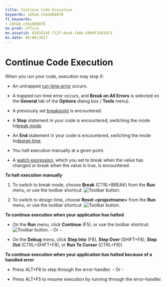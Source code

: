 ```yaml
---
title: Continue Code Execution
keywords: vbhw6.chm1008878
f1_keywords:
- vbhw6.chm1008878
ms.prod: office
ms.assetid: 61035245-f12f-dea4-fa8e-5904f34d1bf3
ms.date: 06/08/2017
---
```



# Continue Code Execution

When you run your code, execution may stop if:



- An untrapped [run-time error](vbe-glossary.md) occurs.
    
- A trapped run-time error occurs, and **Break on All Errors** is selected on the **General** tab of the **Options** dialog box ( **Tools** menu).
    
- A previously set [breakpoint](vbe-glossary.md) is encountered.
    
- A **Stop** statement in your code is encountered, switching the mode to[break mode](vbe-glossary.md).
    
- An **End** statement in your code is encountered, switching the mode to[design time](vbe-glossary.md).
    
- You halt execution manually at a given point.
    
- A [watch expression](vbe-glossary.md), which you set to break when the value has changed or break when the value is true, is encountered.
    

 **To halt execution manually**


1. To switch to break mode, choose **Break** (CTRL+BREAK) from the **Run** menu, or use the toolbar shortcut:
![Toolbar button](images/tbr_brk_ZA01201682.gif).
    
2. To switch to design time, choose **Reset <projectname&gt;** from the **Run** menu, or use the toolbar shortcut:
![Toolbar button](images/tbr_end_ZA01201701.gif).
    

 **To continue execution when your application has halted**


- On the **Run** menu, click **Continue** (F5), or use the toolbar shortcut:
![Toolbar button](images/tbr_strt_ZA01201751.gif). - Or -
    
- On the **Debug** menu, click **Step Into** (F8), **Step Over** (SHIFT+F8), **Step Out** (CTRL+SHIFT+F8), or **Run To Cursor** (CTRL+F8)(.
    

 **To continue execution when your application has halted because of a handled error**


- Press ALT+F8 to step through the error-handler. - Or -
    
- Press ALT+F5 to resume execution by running through the error-handler.
    


